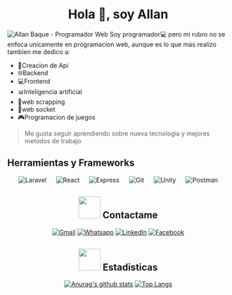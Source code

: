 <h1 align="center">Hola 👋, soy Allan</h1>

![Allan Baque - Programador Web](https://github.com/allanbaque1510/allanbaque1510/blob/main/assets/1.png)
Soy programador💻 pero mi rubro no se enfoca unicamente en programacion web, aunque es lo que mas realizo tambien me dedico a:  
- 🔑Creacion de Api
- 🌐Backend
- 💻Frontend
- 📊Inteligencia artificial
- 🔎web scrapping
- 📧web socket
- 🎮Programacion de juegos
> Me gusta seguir aprendiendo sobre nueva tecnologia y mejores metodos de trabajo

## Herramientas y Frameworks
<section align='center'>
	<img alt="Laravel" src="https://img.shields.io/badge/Laravel-FF0000?style=for-the-badge&logo=laravel&logoColor=white">
&emsp;
	<img alt="React" src="https://img.shields.io/badge/React-333?style=for-the-badge&logo=react&logoColor=white">
&emsp;
	<img alt="Express" src="https://img.shields.io/badge/Express-FFD200?style=for-the-badge&logo=express&logoColor=black">
&emsp;
<img alt="Git" src="https://img.shields.io/badge/Git-f34f29?style=for-the-badge&logo=git&logoColor=white">
&emsp;
<img alt="Unity" src="https://img.shields.io/badge/Unity-222c37?style=for-the-badge&logo=unity&logoColor=white">
&emsp;
<img alt="Postman" src="https://img.shields.io/badge/Postman-FF7F33?style=for-the-badge&logo=postman&logoColor=white">



## <picture> <img src="https://custom-images.strikinglycdn.com/res/hrscywv4p/image/upload/c_limit,fl_lossy,h_960,w_480,f_auto,q_60/726941/629517_658046.gif?raw=true" width="50px"> </picture> Contactame
<p align="center">
	<a href="mailto:allanbaque1510@gmail.com"><img img src="https://img.shields.io/badge/gmail-%23EA4335.svg?style=plastic&logo=gmail&logoColor=white" alt="Gmail"/></a>
	<a href="https://wa.me/593983739647"><img src="https://img.shields.io/badge/whatsapp-%2325D366.svg?style=plastic&logo=whatsapp&logoColor=white" alt="Whatsapp"/></a>
	<a href="https://www.linkedin.com/in/allan-baque-jacome-9612b9149/"><img src="https://img.shields.io/badge/linkedin-%230A66C2.svg?style=plastic&logo=linkedin&logoColor=white" alt="LinkedIn"/></a>
	<a href="https://www.facebook.com/allan.baque.758"><img src="https://img.shields.io/badge/facebook-%231877F2.svg?style=plastic&logo=facebook&logoColor=white" alt="Facebook"/></a>
</p>


## <picture><img src = "https://media3.giphy.com/media/S8TzUKzRPjepzJx37U/giphy.gif?raw=true" width = 50px></picture> Estadisticas
<div align='center'>
  
[![Anurag's github stats](https://github-readme-stats.vercel.app/api?username=allanbaque1510&theme=dark&show_icons=true&count_private=true)](https://github.com/anuraghazra/github-readme-stats)
[![Top Langs](https://github-readme-stats.vercel.app/api/top-langs/?username=allanbaque1510&theme=dark)](https://github.com/anuraghazra/github-readme-stats)

<div/>
